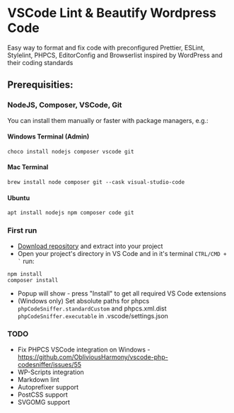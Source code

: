 # VSCode Lint & Beautify Wordpress Code
Easy way to format and fix code with preconfigured Prettier, ESLint, Stylelint, PHPCS, EditorConfig and Browserlist inspired by WordPress and their coding standards

## Prerequisities:
### NodeJS, Composer, VSCode, Git
You can install them manually or faster with package managers, e.g.:
#### Windows Terminal (Admin)
```choco install nodejs composer vscode git```

#### Mac Terminal
```brew install node composer git --cask visual-studio-code```

#### Ubuntu 
```apt install nodejs npm composer code git```

### First run
- [Download repository](https://github.com/musosoft/vscode-lint-beautify-wordpress-code/archive/main.zip) and extract into your project
- Open your project's directory in VS Code and in it's terminal `` CTRL/CMD + ` `` run:
```
npm install
composer install
```
- Popup will show - press "Install" to get all required VS Code extensions
- (Windows only) Set absolute paths for phpcs ``phpCodeSniffer.standardCustom`` and phpcs.xml.dist ``phpCodeSniffer.executable`` in .vscode/settings.json

### TODO
- Fix PHPCS VSCode integration on Windows - https://github.com/ObliviousHarmony/vscode-php-codesniffer/issues/55
- WP-Scripts integration
- Markdown lint
- Autoprefixer support
- PostCSS support
- SVGOMG support
